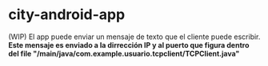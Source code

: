# city-android-app
(WIP) El app puede enviar un mensaje de texto que el cliente puede escribir. **Este mensaje es enviado a la dirrección IP y al puerto que figura dentro del file "/main/java/com.example.usuario.tcpclient/TCPClient.java"**
